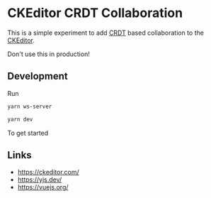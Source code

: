 # CKEditor CRDT Collaboration

This is a simple experiment to add [CRDT](https://en.wikipedia.org/wiki/Conflict-free_replicated_data_type) based collaboration to the [CKEditor](https://ckeditor.com/).

Don't use this in production!

## Development

Run

```bash
yarn ws-server
```

```bash
yarn dev
```

To get started

## Links

- https://ckeditor.com/
- https://yjs.dev/
- https://vuejs.org/
